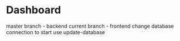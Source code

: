 # Dashboard
master branch - backend
current branch - frontend
change database connection to start
use update-database

